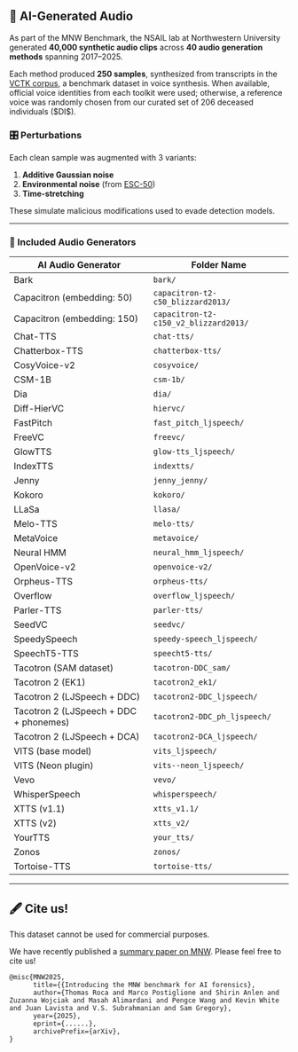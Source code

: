## 🧠 AI-Generated Audio

As part of the MNW Benchmark, the NSAIL lab at Northwestern University generated **40,000 synthetic audio clips** across **40 audio generation methods** spanning 2017–2025.

Each method produced **250 samples**, synthesized from transcripts in the [VCTK corpus](https://datashare.ed.ac.uk/handle/10283/2651), a benchmark dataset in voice synthesis. When available, official voice identities from each toolkit were used; otherwise, a reference voice was randomly chosen from our curated set of 206 deceased individuals (\$DI\$). 

### 🎛 Perturbations

Each clean sample was augmented with 3 variants:

1. **Additive Gaussian noise**
2. **Environmental noise** (from [ESC-50](https://github.com/karolpiczak/ESC-50))
3. **Time-stretching** 

These simulate malicious modifications used to evade detection models.

---

### 🎤 Included Audio Generators

| AI Audio Generator                     | Folder Name                           |
| -------------------------------------- | ------------------------------------- |
| Bark                                   | `bark/`                               |
| Capacitron (embedding: 50)             | `capacitron-t2-c50_blizzard2013/`     |
| Capacitron (embedding: 150)            | `capacitron-t2-c150_v2_blizzard2013/` |
| Chat-TTS                               | `chat-tts/`                           |
| Chatterbox-TTS                         | `chatterbox-tts/`                     |
| CosyVoice-v2                           | `cosyvoice/`                          |
| CSM-1B                                 | `csm-1b/`                             |
| Dia                                    | `dia/`                                |
| Diff-HierVC                            | `hiervc/`                             |
| FastPitch                              | `fast_pitch_ljspeech/`                |
| FreeVC                                 | `freevc/`                             |
| GlowTTS                                | `glow-tts_ljspeech/`                  |
| IndexTTS                               | `indextts/`                           |
| Jenny                                  | `jenny_jenny/`                        |
| Kokoro                                 | `kokoro/`                             |
| LLaSa                                  | `llasa/`                              |
| Melo-TTS                               | `melo-tts/`                           |
| MetaVoice                              | `metavoice/`                          |
| Neural HMM                             | `neural_hmm_ljspeech/`                |
| OpenVoice-v2                           | `openvoice-v2/`                       |
| Orpheus-TTS                            | `orpheus-tts/`                        |
| Overflow                               | `overflow_ljspeech/`                  |
| Parler-TTS                             | `parler-tts/`                         |
| SeedVC                                 | `seedvc/`                             |
| SpeedySpeech                           | `speedy-speech_ljspeech/`             |
| SpeechT5-TTS                           | `speecht5-tts/`                       |
| Tacotron (SAM dataset)                 | `tacotron-DDC_sam/`                   |
| Tacotron 2 (EK1)                       | `tacotron2_ek1/`                      |
| Tacotron 2 (LJSpeech + DDC)            | `tacotron2-DDC_ljspeech/`             |
| Tacotron 2 (LJSpeech + DDC + phonemes) | `tacotron2-DDC_ph_ljspeech/`          |
| Tacotron 2 (LJSpeech + DCA)            | `tacotron2-DCA_ljspeech/`             |
| VITS (base model)                      | `vits_ljspeech/`                      |
| VITS (Neon plugin)                     | `vits--neon_ljspeech/`                |
| Vevo                                   | `vevo/`                               |
| WhisperSpeech                          | `whisperspeech/`                      |
| XTTS (v1.1)                            | `xtts_v1.1/`                          |
| XTTS (v2)                              | `xtts_v2/`                            |
| YourTTS                                | `your_tts/`                           |
| Zonos                                  | `zonos/`                              |
| Tortoise-TTS                           | `tortoise-tts/`                       |

---

## :fountain_pen: Cite us!
This dataset cannot be used for commercial purposes.

We have recently published a [summary paper on MNW](https://arxiv.org/abs/...). Please feel free to cite us!

```
@misc{MNW2025,
      title={{Introducing the MNW benchmark for AI forensics}, 
      author={Thomas Roca and Marco Postiglione and Shirin Anlen and Zuzanna Wojciak and Masah Alimardani and Pengce Wang and Kevin White and Juan Lavista and V.S. Subrahmanian and Sam Gregory},
      year={2025},
      eprint={......},
      archivePrefix={arXiv},
}
```